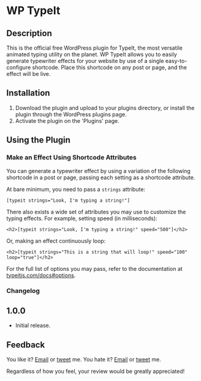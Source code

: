 # WP TypeIt

## Description
This is the official free WordPress plugin for TypeIt, the most versatile animated typing utility on the planet. WP TypeIt allows you to easily generate typewriter effects for your website by use of a single easy-to-configure shortcode. Place this shortcode on any post or page, and the effect will be live.

## Installation
1. Download the plugin and upload to your plugins directory, or install the plugin through the WordPress plugins page.
2. Activate the plugin on the 'Plugins' page.

## Using the Plugin

### Make an Effect Using Shortcode Attributes
You can generate a typewriter effect by using a variation of the following shortcode in a post or page, passing each setting as a shortcode attribute. 

At bare minimum, you need to pass a `strings` attribute:

```
[typeit strings="Look, I'm typing a string!"]
```

There also exists a wide set of attributes you may use to customize the typing effects. For example, setting speed (in milliseconds): 

```
<h2>[typeit strings="Look, I'm typing a string!" speed="500"]</h2>
```

Or, making an effect continuously loop:

```
<h2>[typeit strings="This is a string that will loop!" speed="100" loop="true"]</h2>
```

For the full list of options you may pass, refer to the documentation at [typeitjs.com/docs#options](https://typeitjs.com/docs#options).

### Changelog

## 1.0.0
* Initial release.

## Feedback
You like it? [Email](mailto:alex@macarthur.me) or [tweet](http://www.twitter.com/amacarthur) me. You hate it? [Email](mailto:alex@macarthur.me) or [tweet](http://www.twitter.com/amacarthur) me.

Regardless of how you feel, your review would be greatly appreciated!
